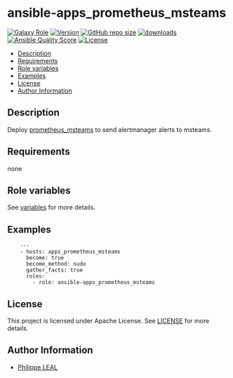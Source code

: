 # ansible-apps_prometheus_msteams

[![Galaxy Role](https://img.shields.io/badge/galaxy-apps_prometheus_msteams-purple?style=flat)](https://galaxy.ansible.com/lotusnoir/apps_prometheus_msteams)
[![Version](https://img.shields.io/github/release/lotusnoir/ansible-apps_prometheus_msteams.svg)](https://github.com/lotusnoir/ansible-apps_prometheus_msteams/releases/latest)
[![GitHub repo size](https://img.shields.io/github/repo-size/lotusnoir/ansible-apps_prometheus_msteams?color=orange&style=flat)](https://galaxy.ansible.com/lotusnoir/apps_prometheus_msteams)
[![downloads](https://img.shields.io/ansible/role/d/56098)](https://galaxy.ansible.com/lotusnoir/apps_prometheus_msteams)
[![Ansible Quality Score](https://img.shields.io/ansible/quality/56098)](https://galaxy.ansible.com/lotusnoir/apps_prometheus_msteams)
[![License](https://img.shields.io/badge/license-Apache--2.0-brightgreen?style=flat)](https://opensource.org/licenses/Apache-2.0)

<!-- START doctoc generated TOC please keep comment here to allow auto update -->
<!-- DON'T EDIT THIS SECTION, INSTEAD RE-RUN doctoc TO UPDATE -->

- [Description](#description)
- [Requirements](#requirements)
- [Role variables](#role-variables)
- [Examples](#examples)
- [License](#license)
- [Author Information](#author-information)

<!-- END doctoc generated TOC please keep comment here to allow auto update -->

## Description

Deploy [prometheus_msteams](https://github.com/momorientes/prometheus_msteams) to send alertmanager alerts to msteams.
## Requirements

none

## Role variables

See [variables](/defaults/main.yml) for more details.

## Examples

        ---
        - hosts: apps_prometheus_msteams
          become: true
          become_method: sudo
          gather_facts: true
          roles:
            - role: ansible-apps_prometheus_msteams


## License

This project is licensed under Apache License. See [LICENSE](/LICENSE) for more details.

## Author Information

- [Philippe LEAL](https://github.com/lotusnoir)
